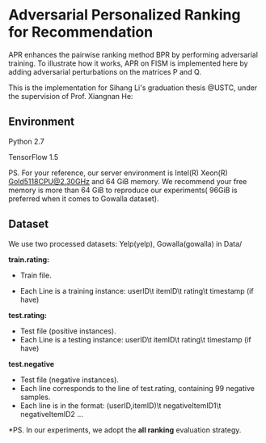 # Adversarial Personalized Ranking for Recommendation

APR enhances the pairwise ranking method BPR by performing adversarial training. To illustrate how it works,  APR on FISM is implemented here by adding adversarial perturbations on the matrices P and Q.

This is the implementation for Sihang Li's graduation thesis @USTC, under the supervision of Prof. Xiangnan He:


## Environment

Python 2.7

TensorFlow  1.5


PS. For your reference, our server environment is Intel(R) Xeon(R) Gold5118CPU@2.30GHz and 64 GiB memory. We recommend your free memory is more than 64 GiB to reproduce our experiments( 96GiB is preferred when it comes to Gowalla dataset).


## Dataset
We use two processed datasets:  Yelp(yelp), Gowalla(gowalla) in Data/

**train.rating:**

- Train file.


- Each Line is a training instance: userID\t itemID\t rating\t timestamp (if have)

**test.rating:**

- Test file (positive instances).
- Each Line is a testing instance: userID\t itemID\t rating\t timestamp (if have)

**test.negative**

- Test file (negative instances).
- Each line corresponds to the line of test.rating, containing 99 negative samples.
- Each line is in the format: (userID,itemID)\t negativeItemID1\t negativeItemID2 ...

*PS. In our experiments, we adopt the **all ranking** evaluation strategy. 
